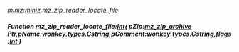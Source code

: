 _[miniz](../../modules/miniz/miniz-module.md):[miniz](../../modules/miniz/miniz-module.md).mz\_zip\_reader\_locate\_file_
##### Function mz\_zip\_reader\_locate\_file:[Int](../../modules/wonkey/wonkey-types-int.md)( pZip:[mz_zip_archive](../../modules/miniz/miniz-mz_zip_archive.md) Ptr,pName:[wonkey.types.Cstring](../../modules/wonkey/wonkey-types-cstring.md),pComment:[wonkey.types.Cstring](../../modules/wonkey/wonkey-types-cstring.md),flags:[Int](../../modules/wonkey/wonkey-types-int.md) )
